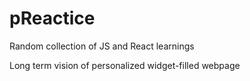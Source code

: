 # pReactice

Random collection of JS and React learnings

Long term vision of personalized widget-filled webpage
